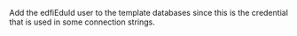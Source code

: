 Add the edfiEduId user to the template databases since this is the credential that is used in some connection strings.
